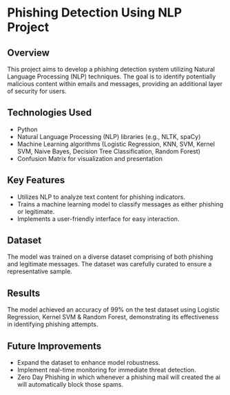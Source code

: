 # Phishing Detection Using NLP Project

## Overview

This project aims to develop a phishing detection system utilizing Natural Language Processing (NLP) techniques. The goal is to identify potentially malicious content within emails and messages, providing an additional layer of security for users.

## Technologies Used

- Python
- Natural Language Processing (NLP) libraries (e.g., NLTK, spaCy)
- Machine Learning algorithms (Logistic Regression, KNN, SVM, Kernel SVM, Naive Bayes, Decision Tree Classification, Random Forest)
- Confusion Matrix for visualization and presentation

## Key Features

- Utilizes NLP to analyze text content for phishing indicators.
- Trains a machine learning model to classify messages as either phishing or legitimate.
- Implements a user-friendly interface for easy interaction.

## Dataset

The model was trained on a diverse dataset comprising of both phishing and legitimate messages. The dataset was carefully curated to ensure a representative sample.

## Results

The model achieved an accuracy of 99% on the test dataset using Logistic Regression, Kernel SVM & Random Forest, demonstrating its effectiveness in identifying phishing attempts.

## Future Improvements

- Expand the dataset to enhance model robustness.
- Implement real-time monitoring for immediate threat detection.
- Zero Day Phishing in which whenever a phishing mail will created the ai will automatically block those spams.
